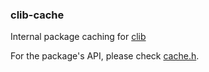 ### clib-cache

Internal package caching for [clib](https://github.com/clibs/clib)

For the package's API, please check [cache.h](src/cache.h).

